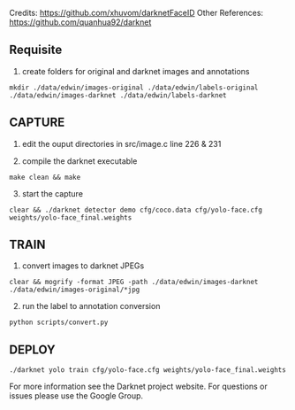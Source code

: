 Credits: https://github.com/xhuvom/darknetFaceID
Other References: https://github.com/quanhua92/darknet

## Requisite
1. create folders for original and darknet images and annotations
```
mkdir ./data/edwin/images-original ./data/edwin/labels-original ./data/edwin/images-darknet ./data/edwin/labels-darknet
```

## CAPTURE 
1. edit the ouput directories in src/image.c line 226 & 231

2. compile the darknet executable
```
make clean && make
```

3. start the capture
```
clear && ./darknet detector demo cfg/coco.data cfg/yolo-face.cfg weights/yolo-face_final.weights
``` 

## TRAIN
1. convert images to darknet JPEGs
```
clear && mogrify -format JPEG -path ./data/edwin/images-darknet ./data/edwin/images-original/*jpg
```

2. run the label to annotation conversion
```
python scripts/convert.py
```

## DEPLOY
```
./darknet yolo train cfg/yolo-face.cfg weights/yolo-face_final.weights 
```



For more information see the Darknet project website.
For questions or issues please use the Google Group.